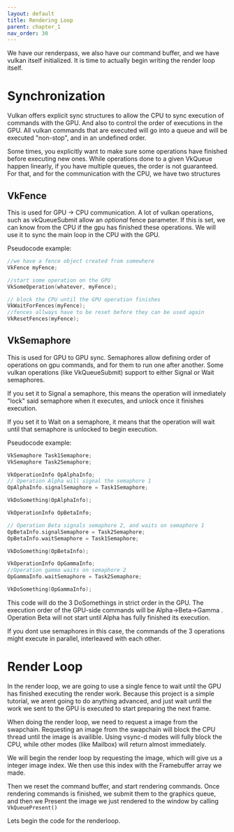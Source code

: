 ```yaml
---
layout: default
title: Rendering Loop
parent: chapter_1
nav_order: 30
---
```


We have our renderpass, we also have our command buffer, and we have vulkan itself initialized. It is time to actually begin writing the render loop itself.

# Synchronization
Vulkan offers explicit sync structures to allow the CPU to sync execution of commands with the GPU. And also to control the order of executions in the GPU.
All vulkan commands that are executed will go into a queue and will be executed "non-stop", and in an undefined order.

Some times, you explicitly want to make sure some operations have finished before executing new ones. While operations done to a given VkQueue happen linearly, if you have multiple queues, the order is not guaranteed. For that, and for the communication with the CPU, we have two structures

## VkFence
This is used for GPU -> CPU communication. A lot of vulkan operations, such as vkQueueSubmit allow an *optional* fence parameter. If this is set, we can know from the CPU if the gpu has finished these operations. We will use it to sync the main loop in the CPU with the GPU.

Pseudocode example:
```cpp
//we have a fence object created from somewhere
VkFence myFence;

//start some operation on the GPU
VkSomeOperation(whatever, myFence);

// block the CPU until the GPU operation finishes
VkWaitForFences(myFence);
//fences allways have to be reset before they can be used again
VkResetFences(myFence);
```

## VkSemaphore
This is used for GPU to GPU sync. Semaphores allow defining order of operations on gpu commands, and for them to run one after another. Some vulkan operations (like VkQueueSubmit) support to either Signal or Wait semaphores. 

If you set it to Signal a semaphore, this means the operation will inmediately "lock" said semaphore when it executes, and unlock once it finishes execution.

If you set it to Wait on a semaphore, it means that the operation will wait until that semaphore is unlocked to begin execution.

Pseudocode example:
```cpp
VkSemaphore Task1Semaphore;
VkSemaphore Task2Semaphore;

VkOperationInfo OpAlphaInfo;
// Operation Alpha will signal the semaphore 1
OpAlphaInfo.signalSemaphore = Task1Semaphore;

VkDoSomething(OpAlphaInfo);

VkOperationInfo OpBetaInfo;

// Operation Beta signals semaphore 2, and waits on semaphore 1
OpBetaInfo.signalSemaphore = Task2Semaphore;
OpBetaInfo.waitSemaphore = Task1Semaphore;

VkDoSomething(OpBetaInfo);

VkOperationInfo OpGammaInfo;
//Operation gamma waits on semaphore 2
OpGammaInfo.waitSemaphore = Task2Semaphore;

VkDoSomething(OpGammaInfo);
```

This code will do the 3 DoSomethings in strict order in the GPU. The execution order of the GPU-side commands will be Alpha->Beta->Gamma . Operation Beta will not start until Alpha has fully finished its execution.

If you dont use semaphores in this case, the commands of the 3 operations might execute in parallel, interleaved with each other.

# Render Loop
In the render loop, we are going to use a single fence to wait until the GPU has finished executing the render work. Because this project is a simple tutorial, we arent going to do anything advanced, and just wait until the work we sent to the GPU is executed to start preparing the next frame.

When doing the render loop, we need to request a image from the swapchain. Requesting an image from the swapchain will block the CPU thread until the image is availible. Using vsync-d modes will fully block the CPU, while other modes (like Mailbox) will return almost immediately.

We will begin the render loop by requesting the image, which will give us a integer image index. We  then use this index with the Framebuffer array we made.

Then we reset the command buffer, and start rendering commands. Once rendering commands is finished, we submit them to the graphics queue, and then we Present the image we just rendered to the window by calling `VkQueuePresent()`

Lets begin the code for the renderloop.